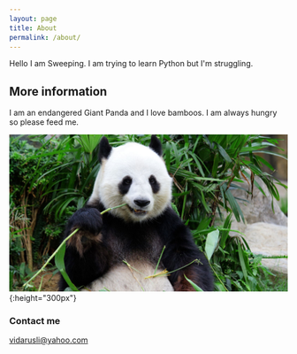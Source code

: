 ```yaml
---
layout: page
title: About
permalink: /about/
---
```

Hello I am Sweeping. I am trying to learn Python but I'm struggling.

## More information

I am an endangered Giant Panda and I love bamboos.
I am always hungry so please feed me. 

![](/images\panda.jpg){:height="300px"}

### Contact me

[vidarusli@yahoo.com](mailto:vidarusli@yahoo.com)
